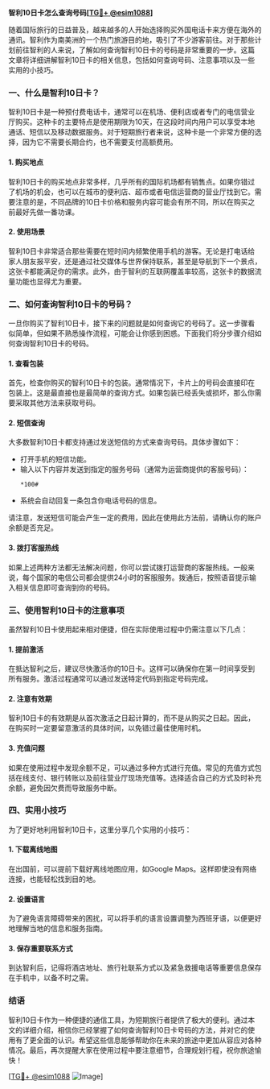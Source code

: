 **智利10日卡怎么查询号码[[TG💪+ @esim1088](https://t.me/s/esim1088)]**

随着国际旅行的日益普及，越来越多的人开始选择购买外国电话卡来方便在海外的通讯。智利作为南美洲的一个热门旅游目的地，吸引了不少游客前往。对于那些计划前往智利的人来说，了解如何查询智利10日卡的号码是非常重要的一步。这篇文章将详细讲解智利10日卡的相关信息，包括如何查询号码、注意事项以及一些实用的小技巧。

### 一、什么是智利10日卡？

智利10日卡是一种预付费电话卡，通常可以在机场、便利店或者专门的电信营业厅购买。这种卡的主要特点是使用期限为10天，在这段时间内用户可以享受本地通话、短信以及移动数据服务。对于短期旅行者来说，这种卡是一个非常方便的选择，因为它不需要长期合约，也不需要支付高额费用。

#### 1. 购买地点

智利10日卡的购买地点非常多样，几乎所有的国际机场都有销售点。如果你错过了机场的机会，也可以在城市的便利店、超市或者电信运营商的营业厅找到它。需要注意的是，不同品牌的10日卡价格和服务内容可能会有所不同，所以在购买之前最好先做一番功课。

#### 2. 使用场景

智利10日卡非常适合那些需要在短时间内频繁使用手机的游客。无论是打电话给家人朋友报平安，还是通过社交媒体与世界保持联系，甚至是导航到下一个景点，这张卡都能满足你的需求。此外，由于智利的互联网覆盖率较高，这张卡的数据流量功能也显得尤为重要。

### 二、如何查询智利10日卡的号码？

一旦你购买了智利10日卡，接下来的问题就是如何查询它的号码了。这一步骤看似简单，但如果不熟悉操作流程，可能会让你感到困惑。下面我们将分步骤介绍如何查询智利10日卡的号码。

#### 1. 查看包装

首先，检查你购买的智利10日卡的包装。通常情况下，卡片上的号码会直接印在包装上。这是最直接也是最简单的查询方式。如果包装已经丢失或损坏，那么你需要采取其他方法来获取号码。

#### 2. 短信查询

大多数智利10日卡都支持通过发送短信的方式来查询号码。具体步骤如下：

- 打开手机的短信功能。
- 输入以下内容并发送到指定的服务号码（通常为运营商提供的客服号码）：
  ```
  *100#
  ```
- 系统会自动回复一条包含你电话号码的信息。

请注意，发送短信可能会产生一定的费用，因此在使用此方法前，请确认你的账户余额是否充足。

#### 3. 拨打客服热线

如果上述两种方法都无法解决问题，你可以尝试拨打运营商的客服热线。一般来说，每个国家的电信公司都会提供24小时的客服服务。拨通后，按照语音提示输入相关信息即可查询到你的号码。

### 三、使用智利10日卡的注意事项

虽然智利10日卡使用起来相对便捷，但在实际使用过程中仍需注意以下几点：

#### 1. 提前激活

在抵达智利之后，建议尽快激活你的10日卡。这样可以确保你在第一时间享受到所有服务。激活过程通常可以通过发送特定代码到指定号码完成。

#### 2. 注意有效期

智利10日卡的有效期是从首次激活之日起计算的，而不是从购买之日起。因此，在购买时一定要留意激活的具体时间，以免错过最佳使用时机。

#### 3. 充值问题

如果在使用过程中发现余额不足，可以通过多种方式进行充值。常见的充值方式包括在线支付、银行转账以及前往营业厅现场充值等。选择适合自己的方式及时补充余额，避免因欠费而导致服务中断。

### 四、实用小技巧

为了更好地利用智利10日卡，这里分享几个实用的小技巧：

#### 1. 下载离线地图

在出国前，可以提前下载好离线地图应用，如Google Maps。这样即使没有网络连接，也能轻松找到目的地。

#### 2. 设置语言

为了避免语言障碍带来的困扰，可以将手机的语言设置调整为西班牙语，以便更好地理解当地的信息和服务指南。

#### 3. 保存重要联系方式

到达智利后，记得将酒店地址、旅行社联系方式以及紧急救援电话等重要信息保存在手机中，以备不时之需。

### 结语

智利10日卡作为一种便捷的通信工具，为短期旅行者提供了极大的便利。通过本文的详细介绍，相信你已经掌握了如何查询智利10日卡号码的方法，并对它的使用有了更全面的认识。希望这些信息能够帮助你在未来的旅途中更加从容应对各种情况。最后，再次提醒大家在使用过程中要注意细节，合理规划行程，祝你旅途愉快！

[[TG💪+ @esim1088](https://t.me/s/esim1088) ![Image](https://i.postimg.cc/4NQfJmqS/Snipaste-2025-05-13-00-14-12.png)]
